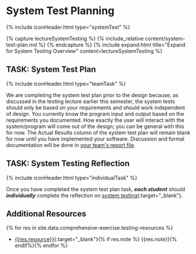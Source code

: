 # System Test Planning
{% include iconHeader.html type="systemTest" %}

{% capture lectureSystemTesting %}
{% include_relative content/system-test-plan.md %}
{% endcapture %}
{% include expand.html title="Expand for System Testing Overview" content=lectureSystemTesting %}

## TASK: System Test Plan
{% include iconHeader.html type="teamTask" %}

We are completing the system test plan prior to the design because, as discussed in the testing lecture earlier this semester, the system tests should only be based on your requirements and should work independent of design. You currently know the program input and output based on the requirements you documented. How exactly the user will interact with the system/program will come out of the design; you can be general with this for now. The Actual Results column of the system test plan will remain blank for now until you have implemented your software.
 Discussion and formal documentation will be done in [your team's report file](#team-documentation). 
 
## TASK: System Testing Reflection
{% include iconHeader.html type="individualTask" %}

Once you have completed the system test plan task, ***each student*** should ***individually*** complete the reflection on [system testing]({{site.data.comprehensive-exercise.st-reflection}}){:target="_blank"}.

##  Additional Resources

{% for res in site.data.comprehensive-exercise.testing-resources %}
* [{{res.resource}}]({{res.url}}){:target="_blank"}{% if res.note %} {{res.note}}{% endif%}{% endfor %}


